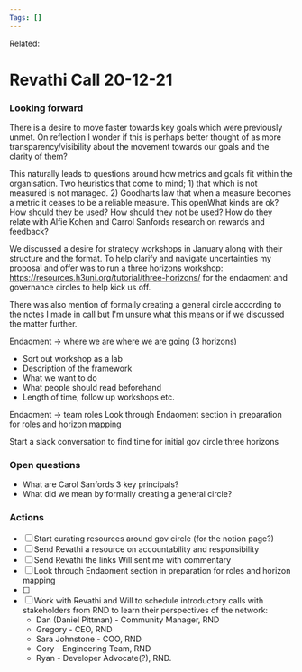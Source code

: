 ```yaml
---
Tags: []
---
```

Related: 
# Revathi Call 20-12-21

### Looking forward
There is a desire to move faster towards key goals which were previously unmet. On reflection I wonder if this is perhaps better thought of as more transparency/visibility about the movement towards our goals and the clarity of them? 

This naturally leads to questions around how metrics and goals fit within the organisation. Two heuristics that come to mind; 1) that which is not measured is not managed. 2) Goodharts law that when a measure becomes a metric it ceases to be a reliable measure. This openWhat kinds are ok? How should they be used? How should they not be used? How do they relate with Alfie Kohen and Carrol Sanfords research on rewards and feedback?

We discussed a desire for strategy workshops in January along with their structure and the format. To help clarify and navigate uncertainties my proposal and offer was to run a three horizons workshop: https://resources.h3uni.org/tutorial/three-horizons/ for the endaoment and governance circles to help kick us off. 

There was also mention of formally creating a general circle according to the notes I made in call but I'm unsure what this means or if we discussed the matter further.

Endaoment -> where we are where we are going (3 horizons)
- Sort out workshop as a lab
- Description of the framework
- What we want to do
- What people should read beforehand
- Length of time, follow up workshops etc.

Endaoment -> team roles 
Look through Endaoment section in preparation for roles and horizon mapping

Start a slack conversation to find time for initial gov circle three horizons


### Open questions
- What are Carol Sanfords 3 key principals?
- What did we mean by formally creating a general circle?


### Actions
- [ ] Start curating resources around gov circle (for the notion page?)
- [ ] Send Revathi a resource on accountability and responsibility
- [ ] Send Revathi the links Will sent me with commentary 
- [ ] Look through Endaoment section in preparation for roles and horizon mapping
- [ ] 
- [ ] Work with Revathi and Will to schedule introductory calls with stakeholders from RND to learn their perspectives of the network:
	-   Dan (Daniel Pittman) - Community Manager, RND
	-   Gregory - CEO, RND
	-   Sara Johnstone - COO, RND
	-   Cory - Engineering Team, RND
	-   Ryan - Developer Advocate(?), RND.